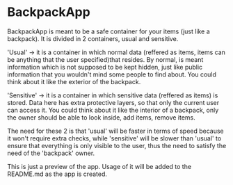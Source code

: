# BackpackApp

BackpackApp is meant to be a safe container for your items (just like a backpack). It is divided in 2 containers, usual and sensitive. 

'Usual' -> it is a container in which normal data (reffered as items, items can be anything that the user specified)that resides. By normal, is meant information which is not supposed to be kept hidden, just like public information that you wouldn't mind some people to find about. You could think about it like the exterior of the backpack.

'Sensitive' -> it is a container in which sensitive data (reffered as items) is stored. Data here has extra protective layers, so that only the current user can access it. You could think about it like the interior of a backpack, only the owner should be able to look inside, add items, remove items.

The need for these 2 is that 'usual' will be faster in terms of speed because it won't require extra checks, while 'sensitive' will be slower than 'usual' to ensure that everything is only visible to the user, thus the need to satisfy the need of the 'backpack' owner.

This is just a preview of the app. Usage of it will be added to the README.md as the app is created.
